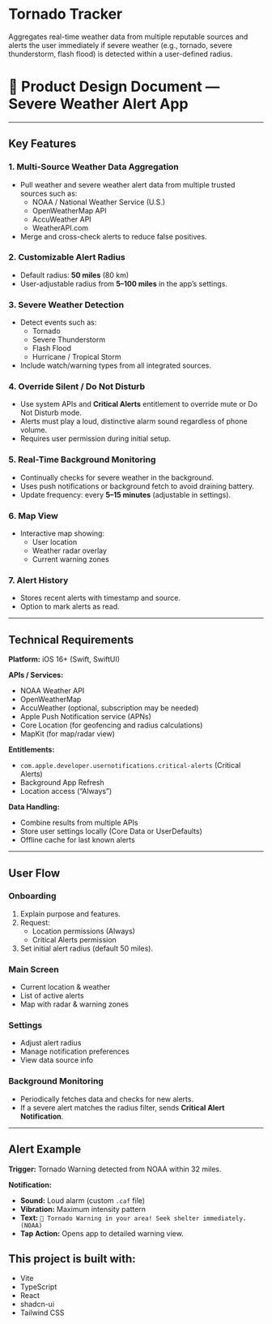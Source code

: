 # Tornado Tracker

Aggregates real-time weather data from multiple reputable sources and alerts the user immediately if severe weather (e.g., tornado, severe thunderstorm, flash flood) is detected within a user-defined radius.

# 📄 Product Design Document — Severe Weather Alert App

---

## Key Features

### 1. Multi-Source Weather Data Aggregation
- Pull weather and severe weather alert data from multiple trusted sources such as:
  - NOAA / National Weather Service (U.S.)
  - OpenWeatherMap API
  - AccuWeather API
  - WeatherAPI.com
- Merge and cross-check alerts to reduce false positives.

### 2. Customizable Alert Radius
- Default radius: **50 miles** (80 km)
- User-adjustable radius from **5–100 miles** in the app’s settings.

### 3. Severe Weather Detection
- Detect events such as:
  - Tornado
  - Severe Thunderstorm
  - Flash Flood
  - Hurricane / Tropical Storm
- Include watch/warning types from all integrated sources.

### 4. Override Silent / Do Not Disturb
- Use system APIs and **Critical Alerts** entitlement to override mute or Do Not Disturb mode.
- Alerts must play a loud, distinctive alarm sound regardless of phone volume.
- Requires user permission during initial setup.

### 5. Real-Time Background Monitoring
- Continually checks for severe weather in the background.
- Uses push notifications or background fetch to avoid draining battery.
- Update frequency: every **5–15 minutes** (adjustable in settings).

### 6. Map View
- Interactive map showing:
  - User location
  - Weather radar overlay
  - Current warning zones

### 7. Alert History
- Stores recent alerts with timestamp and source.
- Option to mark alerts as read.

---

## Technical Requirements

**Platform:** iOS 16+ (Swift, SwiftUI)  

**APIs / Services:**
- NOAA Weather API
- OpenWeatherMap
- AccuWeather (optional, subscription may be needed)
- Apple Push Notification service (APNs)
- Core Location (for geofencing and radius calculations)
- MapKit (for map/radar view)

**Entitlements:**
- `com.apple.developer.usernotifications.critical-alerts` (Critical Alerts)
- Background App Refresh
- Location access (“Always”)

**Data Handling:**
- Combine results from multiple APIs
- Store user settings locally (Core Data or UserDefaults)
- Offline cache for last known alerts

---

## User Flow

### Onboarding
1. Explain purpose and features.
2. Request:
   - Location permissions (Always)
   - Critical Alerts permission
3. Set initial alert radius (default 50 miles).

### Main Screen
- Current location & weather
- List of active alerts
- Map with radar & warning zones

### Settings
- Adjust alert radius
- Manage notification preferences
- View data source info

### Background Monitoring
- Periodically fetches data and checks for new alerts.
- If a severe alert matches the radius filter, sends **Critical Alert Notification**.

---

## Alert Example

**Trigger:** Tornado Warning detected from NOAA within 32 miles.  

**Notification:**
- **Sound:** Loud alarm (custom `.caf` file)
- **Vibration:** Maximum intensity pattern
- **Text:** `🚨 Tornado Warning in your area! Seek shelter immediately. (NOAA)`
- **Tap Action:** Opens app to detailed warning view.

## This project is built with:

- Vite
- TypeScript
- React
- shadcn-ui
- Tailwind CSS
